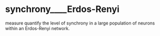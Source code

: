 # synchrony____Erdos-Renyi
measure quantify the level of synchrony in a large population of neurons within an Erdos-Renyi network.
